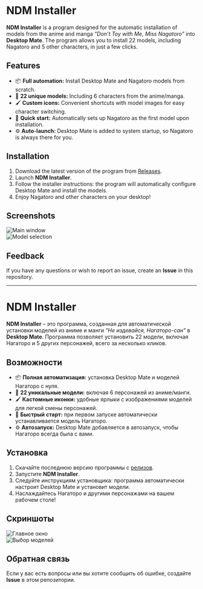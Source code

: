 # NDM Installer  

**NDM Installer** is a program designed for the automatic installation of models from the anime and manga *"Don’t Toy with Me, Miss Nagatoro"* into **Desktop Mate**. The program allows you to install 22 models, including Nagatoro and 5 other characters, in just a few clicks.  

## Features  
- 📦 **Full automation:** Install Desktop Mate and Nagatoro models from scratch.  
- 🎨 **22 unique models:** Including 6 characters from the anime/manga.  
- 🖌️ **Custom icons:** Convenient shortcuts with model images for easy character switching.  
- 🚀 **Quick start:** Automatically sets up Nagatoro as the first model upon installation.  
- ⚙️ **Auto-launch:** Desktop Mate is added to system startup, so Nagatoro is always there for you.  

## Installation  
1. Download the latest version of the program from [Releases](#).  
2. Launch **NDM Installer**.  
3. Follow the installer instructions: the program will automatically configure Desktop Mate and install the models.  
4. Enjoy Nagatoro and other characters on your desktop!  

## Screenshots  
![Main window](https://github.com/user-attachments/assets/3dd2edfc-36c4-450c-8240-716acea8a237)  
![Model selection](https://github.com/user-attachments/assets/1960a206-e79f-4a56-809d-b6a6adc55bb9)  

## Feedback  
If you have any questions or wish to report an issue, create an **Issue** in this repository.  

---

# NDM Installer  

**NDM Installer** – это программа, созданная для автоматической установки моделей из аниме и манги *"Не издевайся, Нагаторо-сан"* в **Desktop Mate**. Программа позволяет установить 22 модели, включая Нагаторо и 5 других персонажей, всего за несколько кликов.  

## Возможности  
- 📦 **Полная автоматизация:** установка Desktop Mate и моделей Нагаторо с нуля.  
- 🎨 **22 уникальные модели:** включая 6 персонажей из аниме/манги.  
- 🖌️ **Кастомные иконки:** удобные ярлыки с изображениями моделей для легкой смены персонажей.  
- 🚀 **Быстрый старт:** при первом запуске автоматически устанавливается модель Нагаторо.  
- ⚙️ **Автозапуск:** Desktop Mate добавляется в автозапуск, чтобы Нагаторо всегда была с вами.  

## Установка  
1. Скачайте последнюю версию программы с [релизов](#).  
2. Запустите **NDM Installer**.  
3. Следуйте инструкциям установщика: программа автоматически настроит Desktop Mate и установит модели.  
4. Наслаждайтесь Нагаторо и другими персонажами на вашем рабочем столе!  

## Скриншоты  
![Главное окно](https://github.com/user-attachments/assets/3dd2edfc-36c4-450c-8240-716acea8a237)  
![Выбор моделей](https://github.com/user-attachments/assets/1960a206-e79f-4a56-809d-b6a6adc55bb9)  

## Обратная связь  
Если у вас есть вопросы или вы хотите сообщить об ошибке, создайте **Issue** в этом репозитории.  
